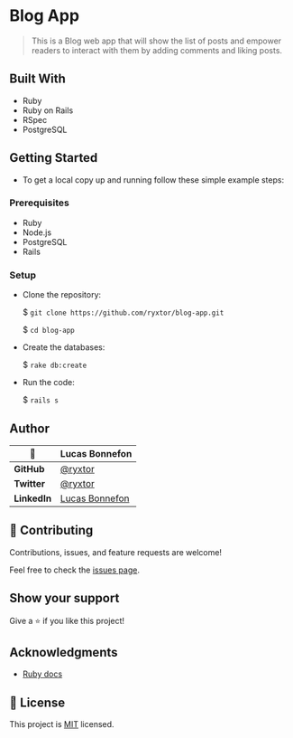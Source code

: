 # Blog App

> This is a Blog web app that will show the list of posts and empower readers to interact with them by adding comments and liking posts.
## Built With

  - Ruby
  - Ruby on Rails
  - RSpec
  - PostgreSQL

## Getting Started

- To get a local copy up and running follow these simple example steps:

### Prerequisites

  - Ruby
  - Node.js
  - PostgreSQL
  - Rails

### Setup

- Clone the repository:

  $ `git clone https://github.com/ryxtor/blog-app.git`

  $ `cd blog-app`

- Create the databases:
  
  $ `rake db:create`

- Run the code:
  
  $ `rails s`
  
## Author

|    👤    | **Lucas Bonnefon**                                             |
| ------------ | ----------------------------------------------------        |
| **GitHub**   | [@ryxtor](https://github.com/ryxtor)                |
| **Twitter**  | [@ryxtor](https://twitter.com/ryxtor)              |
| **LinkedIn** | [Lucas Bonnefon](https://www.linkedin.com/in/lucasbonnefon/)|


## 🤝 Contributing

Contributions, issues, and feature requests are welcome!

Feel free to check the [issues page](../../issues/).

## Show your support

Give a ⭐️ if you like this project!

## Acknowledgments

- [Ruby docs](https://ruby-doc.org)

## 📝 License

This project is [MIT](./MIT.md) licensed.